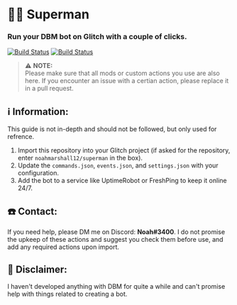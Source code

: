 # 🦸‍♂️ Superman
### Run your DBM bot on Glitch with a couple of clicks.
[![Build Status](https://img.shields.io/github/stars/noahmarshall12/superman.svg?style=for-the-badge)](https://github.com/noahmarshall12/superman) [![Build Status](https://img.shields.io/github/forks/noahmarshall12/superman.svg?style=for-the-badge)](https://github.com/noahmarshall12/superman)

> ⚠️ **NOTE:**<br/>Please make sure that all mods or custom actions you use are also here. If you encounter an issue with a certian action, please replace it in a pull request.

## ℹ️ Information:
This guide is not in-depth and should not be followed, but only used for refrence.

1. Import this repository into your Glitch project (if asked for the repository, enter `noahmarshall12/superman` in the box).
2. Update the `commands.json`, `events.json`, and `settings.json` with your configuration.
3. Add the bot to a service like UptimeRobot or FreshPing to keep it online 24/7.

## ☎️ Contact:
If you need help, please DM me on Discord: **Noah#3400**.
I do not promise the upkeep of these actions and suggest you check them before use, and add any required actions upon import.

## 👀 Disclaimer:
I haven't developed anything with DBM for quite a while and can't promise help with things related to creating a bot.
